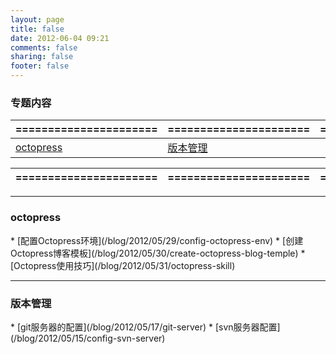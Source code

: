 ```yaml
---
layout: page
title: false
date: 2012-06-04 09:21
comments: false
sharing: false
footer: false
---
```


### 专题内容 ###
|======================|======================|======================|
|:---------------------|:---------------------|:---------------------|
|[octopress](#octopress)|[版本管理](#scm)|

|======================|======================|======================|
|:---------------------|:---------------------|:---------------------|

<!---
################################################################################
-->
<hr />
<h3 id="octopress">octopress</h3>
*    [配置Octopress环境](/blog/2012/05/29/config-octopress-env)
*    [创建Octopress博客模板](/blog/2012/05/30/create-octopress-blog-temple)
*    [Octopress使用技巧](/blog/2012/05/31/octopress-skill)

<!---
################################################################################
-->
<hr />
<h3 id="scm">版本管理</h3>
*    [git服务器的配置](/blog/2012/05/17/git-server)
*    [svn服务器配置](/blog/2012/05/15/config-svn-server)

